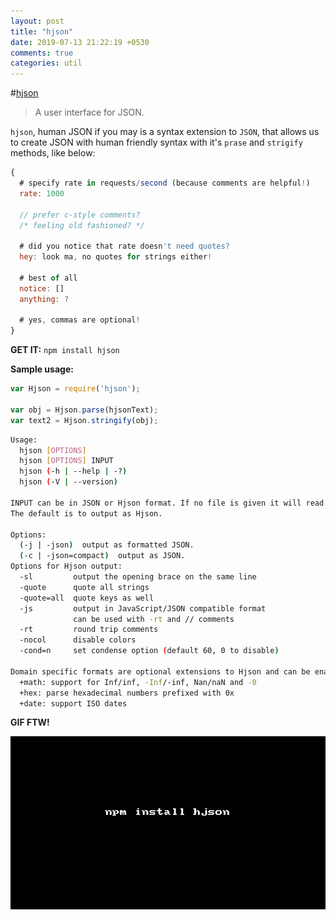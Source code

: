 ```yaml
---
layout: post
title: "hjson"
date: 2019-07-13 21:22:19 +0530
comments: true
categories: util
---
```


#[hjson](https://npm.im/hsjon)
> A user interface for JSON.

`hjson`, human JSON if you may is a syntax extension to `JSON`, that allows us to create JSON with human friendly syntax with it's `prase` and `strigify` methods, like below:

```js
{
  # specify rate in requests/second (because comments are helpful!)
  rate: 1000

  // prefer c-style comments?
  /* feeling old fashioned? */

  # did you notice that rate doesn't need quotes?
  hey: look ma, no quotes for strings either!

  # best of all
  notice: []
  anything: ?

  # yes, commas are optional!
}
```

__GET IT:__ `npm install hjson`

__Sample usage:__

```js
var Hjson = require('hjson');

var obj = Hjson.parse(hjsonText);
var text2 = Hjson.stringify(obj);
```

```sh
Usage:
  hjson [OPTIONS]
  hjson [OPTIONS] INPUT
  hjson (-h | --help | -?)
  hjson (-V | --version)

INPUT can be in JSON or Hjson format. If no file is given it will read from stdin.
The default is to output as Hjson.

Options:
  (-j | -json)  output as formatted JSON.
  (-c | -json=compact)  output as JSON.
Options for Hjson output:
  -sl         output the opening brace on the same line
  -quote      quote all strings
  -quote=all  quote keys as well
  -js         output in JavaScript/JSON compatible format
              can be used with -rt and // comments
  -rt         round trip comments
  -nocol      disable colors
  -cond=n     set condense option (default 60, 0 to disable)

Domain specific formats are optional extensions to Hjson and can be enabled with the following options:
  +math: support for Inf/inf, -Inf/-inf, Nan/naN and -0
  +hex: parse hexadecimal numbers prefixed with 0x
  +date: support ISO dates
```

__GIF FTW!__

![](/images/hjson/hjson.gif)

